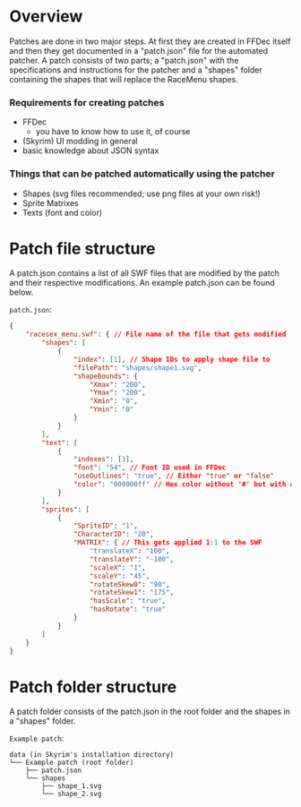 # Overview

Patches are done in two major steps. At first they are created in FFDec itself and then they get documented in a "patch.json" file for the automated patcher.
A patch consists of two parts; a "patch.json" with the specifications and instructions for the patcher and a "shapes" folder containing the shapes that will replace the RaceMenu shapes.

### Requirements for creating patches

- FFDec
  - you have to know how to use it, of course
- (Skyrim) UI modding in general
- basic knowledge about JSON syntax

### Things that can be patched automatically using the patcher

- Shapes (svg files recommended; use png files at your own risk!)
- Sprite Matrixes
- Texts (font and color)

# Patch file structure

A patch.json contains a list of all SWF files that are modified by the patch and their respective modifications. An example patch.json can be found below.

`patch.json`:

```json
{
    "racesex_menu.swf": { // File name of the file that gets modified
        "shapes": [
            {
                "index": [1], // Shape IDs to apply shape file to
                "filePath": "shapes/shape1.svg",
                "shapeBounds": {
                    "Xmax": "200",
                    "Ymax": "200",
                    "Xmin": "0",
                    "Ymin": "0"
                }
            }
        ],
        "text": [
            {
                "indexes": [3],
                "font": "54", // Font ID used in FFDec
                "useOutlines": "true", // Either "true" or "false"
                "color": "000000ff" // Hex color without '#' but with alpha (last two digits)
            }
        ],
        "sprites": [
            {
                "SpriteID": "1",
                "CharacterID": "20",
                "MATRIX": { // This gets applied 1:1 to the SWF
                    "translateX": "100",
                    "translateY": "-100",
                    "scaleX": "1",
                    "scaleY": "45",
                    "rotateSkew0": "90",
                    "rotateSkew1": "175",
                    "hasScale": "true",
                    "hasRotate": "true"
                }
            }
        ]
    }
}
```

# Patch folder structure

A patch folder consists of the patch.json in the root folder and the shapes in a "shapes" folder.

`Example patch`:

```
data (in Skyrim's installation directory)
└── Example patch (root folder)
    ├── patch.json
    └── shapes
        ├── shape_1.svg
        └── shape_2.svg
```

